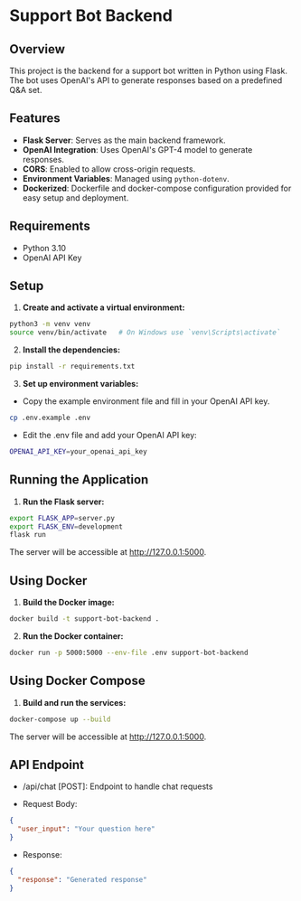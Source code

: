 # Support Bot Backend

## Overview

This project is the backend for a support bot written in Python using Flask. The bot uses OpenAI's API to generate responses based on a predefined Q&A set.

## Features

- **Flask Server**: Serves as the main backend framework.
- **OpenAI Integration**: Uses OpenAI's GPT-4 model to generate responses.
- **CORS**: Enabled to allow cross-origin requests.
- **Environment Variables**: Managed using `python-dotenv`.
- **Dockerized**: Dockerfile and docker-compose configuration provided for easy setup and deployment.


## Requirements

- Python 3.10
- OpenAI API Key


## Setup

1. **Create and activate a virtual environment:**
  ```bash 
python3 -m venv venv
source venv/bin/activate   # On Windows use `venv\Scripts\activate`
```

2. **Install the dependencies:**
```bash
pip install -r requirements.txt
```

3. **Set up environment variables:**
- Copy the example environment file and fill in your OpenAI API key.
```bash
cp .env.example .env
```
- Edit the .env file and add your OpenAI API key:
```bash
OPENAI_API_KEY=your_openai_api_key
```

## Running the Application

1. **Run the Flask server:**
```bash
export FLASK_APP=server.py
export FLASK_ENV=development
flask run
```
The server will be accessible at http://127.0.0.1:5000.

## Using Docker
1. **Build the Docker image:**
```bash
docker build -t support-bot-backend .
```
2. **Run the Docker container:**
```bash
docker run -p 5000:5000 --env-file .env support-bot-backend
```

## Using Docker Compose
1. **Build and run the services:**
```bash
docker-compose up --build
```
The server will be accessible at http://127.0.0.1:5000.

## API Endpoint
- /api/chat [POST]: Endpoint to handle chat requests

- Request Body:
```json
{
  "user_input": "Your question here"
}
```
- Response:
```json
{
  "response": "Generated response"
}
```